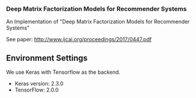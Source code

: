 ### Deep Matrix Factorization Models for Recommender Systems

An Implementation of "Deep Matrix Factorization Models for Recommender Systems"

See paper: http://www.ijcai.org/proceedings/2017/0447.pdf

## Environment Settings

We use Keras with Tensorflow as the backend.

- Keras version: 2.3.0
- TensorFlow: 2.0.0 

